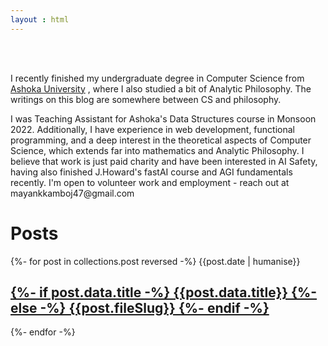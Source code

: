 ```yaml
---
layout : html
---
```

<p style="padding:3rem 0 0 0">
I recently finished my undergraduate degree in Computer Science from <a href="https://www.ashoka.edu.in">Ashoka University</a> , where I also studied a bit of Analytic Philosophy. The writings on this blog are somewhere between CS and philosophy.</p>
<p>I was Teaching Assistant for Ashoka's Data Structures course in Monsoon 2022. Additionally, I have experience in web development, functional programming, and a deep interest in the theoretical aspects of Computer Science, which extends far into mathematics and Analytic Philosophy. I believe that work is just paid charity and have been interested in AI Safety, having also finished J.Howard's fastAI course and AGI fundamentals recently. I'm open to volunteer work and employment - reach out at mayankkamboj47@gmail.com
</p>
<h1> Posts </h1>

{%- for post in collections.post reversed -%}
  {{post.date | humanise}}
  <a href={{post.url}}>
    <h2 class="post-title">
    {%- if post.data.title -%} 
        {{post.data.title}} 
    {%- else -%} 
        {{post.fileSlug}}
    {%- endif -%}
    </h2>
  </a>
{%- endfor -%}